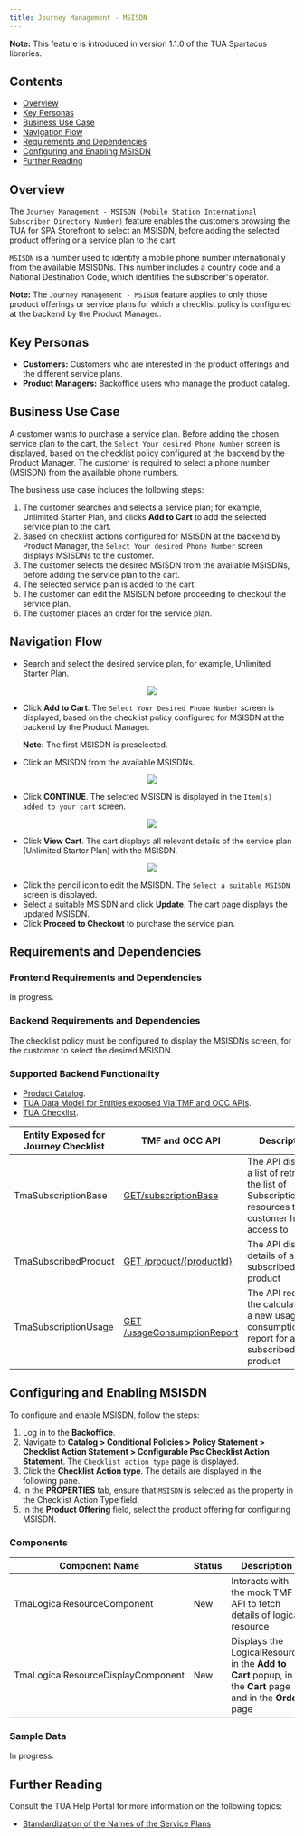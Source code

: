 ```yaml
---
title: Journey Management - MSISDN
---
```


**Note:** This feature is introduced in version 1.1.0 of the TUA Spartacus libraries.

## Contents

- [Overview](#overview)
- [Key Personas](#key-personas)
- [Business Use Case](#business-use-case)
- [Navigation Flow](#navigation-flow)
- [Requirements and Dependencies](#requirements-and-dependencies)
- [Configuring and Enabling MSISDN](#configuring-and-enabling-msisdn)
- [Further Reading](#further-reading)

## Overview

The `Journey Management - MSISDN (Mobile Station International Subscriber Directory Number)` feature enables the customers browsing the TUA for SPA Storefront to select an MSISDN, before adding the selected product offering or a service plan to the cart.

`MSISDN` is a number used to identify a mobile phone number internationally from the available MSISDNs. This number includes a country code and a National Destination Code, which identifies the subscriber's operator.

**Note:** The `Journey Management - MSISDN` feature applies to only those product offerings or service plans for which a checklist policy is configured at the backend by the Product Manager..

## Key Personas

- **Customers:** Customers who are interested in the product offerings and the different service plans.
- **Product Managers:** Backoffice users who manage the product catalog.

## Business Use Case

A customer wants to purchase a service plan. Before adding the chosen service plan to the cart, the `Select Your desired Phone Number` screen is displayed, based on the checklist policy configured at the backend by the Product Manager. The customer is required to select a phone number (MSISDN) from the available phone numbers.

The business use case includes the following steps:

1. The customer searches and selects a service plan; for example, Unlimited Starter Plan, and clicks **Add to Cart** to add the selected service plan to the cart.
2. Based on checklist actions configured for MSISDN at the backend by Product Manager, the `Select Your desired Phone Number` screen displays MSISDNs to the customer.
3. The customer selects the desired MSISDN from the available MSISDNs, before adding the service plan to the cart.
4. The selected service plan is added to the cart.
5. The customer can edit the MSISDN before proceeding to checkout the service plan.
6. The customer places an order for the service plan.

## Navigation Flow

- Search and select the desired service plan, for example, Unlimited Starter Plan.

<p align="center"><img src="/assets/images/telco/1MSISDN_Add_to_Cart.png"></p>

- Click **Add to Cart**. The `Select Your Desired Phone Number` screen is displayed, based on the checklist policy configured for MSISDN at the backend by the Product Manager.

    **Note:** The first MSISDN is preselected.

- Click an MSISDN from the available MSISDNs.

<p align="center"><img src="/assets/images/telco/2MSISDN_Select_Desired_Phone.png"></p>

- Click **CONTINUE**. The selected MSISDN is displayed in the `Item(s) added to your cart` screen.

<p align="center"><img src="/assets/images/telco/3MSISDN_Items_Added-to_Cart.png"></p>

- Click **View Cart**. The cart displays all relevant details of the service plan (Unlimited Starter Plan) with the MSISDN.

<p align="center"><img src="/assets/images/telco/4MSISDN_Proceed_to_Checkout.png"></p>

- Click the pencil icon to edit the MSISDN. The `Select a suitable MSISDN` screen is displayed. 
- Select a suitable MSISDN and click **Update**. The cart page displays the updated MSISDN.
- Click **Proceed to Checkout** to purchase the service plan.

## Requirements and Dependencies

### Frontend Requirements and Dependencies

In progress.

### Backend Requirements and Dependencies

The checklist policy must be configured to display the MSISDNs screen, for the customer to select the desired MSISDN.

### Supported Backend Functionality

- [Product Catalog](https://help.sap.com/viewer/32f0086927f44c9ab1199f1dab8833cd/2007/en-US/552515309dd545e7b7878eb081b56453.html).
- [TUA Data Model for Entities exposed Via TMF and OCC APIs](https://help.sap.com/viewer/32f0086927f44c9ab1199f1dab8833cd/2007/en-US/552515309dd545e7b7878eb081b56453.html).
- [TUA Checklist](https://help.sap.com/viewer/32f0086927f44c9ab1199f1dab8833cd/2007/en-US/552515309dd545e7b7878eb081b56453.html).

|  Entity Exposed for Journey Checklist            	 |TMF and OCC API                          |Description                         |
|----------------|-------------------------------|-----------------------------|
|TmaSubscriptionBase|[GET/subscriptionBase](https://help.sap.com/doc/c280898e0829413d838559088d5e4b5f/2007/en-US/index_TMF_V2.html#_listsubscriptionbase)            |The API displays a list of  retrieves the list of SubscriptionBase resources that a customer has access to            |
|TmaSubscribedProduct          |[GET /product/{productId}](https://help.sap.com/doc/c280898e0829413d838559088d5e4b5f/2007/en-US/index_TMF_V2.html#_productget)            |The API displays details of a subscribed product            |
|TmaSubscriptionUsage          |[GET /usageConsumptionReport](https://help.sap.com/doc/c280898e0829413d838559088d5e4b5f/2007/en-US/index_TMF_V2.html#_usageconsumptionreportfind)| The API requests the calculation of a new usage consumption report for a subscribed product |||

## Configuring and Enabling MSISDN

To configure and enable MSISDN, follow the steps:

1. Log in to the **Backoffice**.
2. Navigate to **Catalog > Conditional Policies > Policy Statement > Checklist Action Statement > Configurable Psc Checklist Action Statement**. The `Checklist action type` page is displayed.
3. Click the **Checklist Action type**. The details are displayed in the following pane.
4. In the **PROPERTIES** tab, ensure that `MSISDN` is selected as the property in the Checklist Action Type field.
5. In the **Product Offering** field, select the product offering for configuring MSISDN.

### Components

|  Component Name            	 |Status                         |Description                         |
|----------------|-------------------------------|-----------------------------|
|TmaLogicalResourceComponent|New            |Interacts with the mock TMF API to fetch details of logical resource            |
|TmaLogicalResourceDisplayComponent          |New            |Displays the LogicalResource in the **Add to Cart** popup, in the **Cart** page and in the **Order** page          |[GET /usageConsumptionReport](https://help.sap.com/doc/c280898e0829413d838559088d5e4b5f/2007/en-US/index_TMF_V2.html#_usageconsumptionreportfind)| The API requests the calculation of a new usage consumption report for a subscribed product |||

### Sample Data

In progress.

## Further Reading

Consult the TUA Help Portal for more information on the following topics:

- [Standardization of the Names of the Service Plans](https://help.sap.com/viewer/62583a7386514befa5d2821f6f9a40e5/2007/en-US/1efef20cf9ab42b59f1bdb9004e67477.html)
